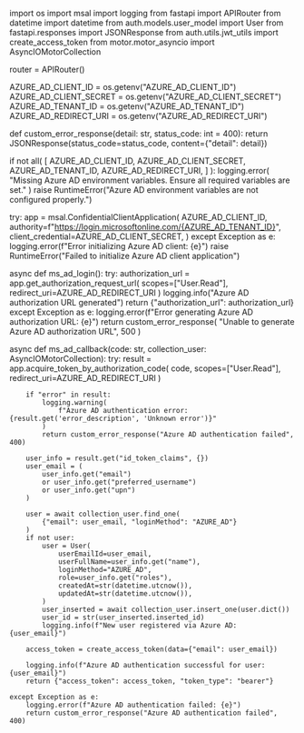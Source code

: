 import os
import msal
import logging
from fastapi import APIRouter
from datetime import datetime
from auth.models.user_model import User
from fastapi.responses import JSONResponse
from auth.utils.jwt_utils import create_access_token
from motor.motor_asyncio import AsyncIOMotorCollection

router = APIRouter()

AZURE_AD_CLIENT_ID = os.getenv("AZURE_AD_CLIENT_ID")
AZURE_AD_CLIENT_SECRET = os.getenv("AZURE_AD_CLIENT_SECRET")
AZURE_AD_TENANT_ID = os.getenv("AZURE_AD_TENANT_ID")
AZURE_AD_REDIRECT_URI = os.getenv("AZURE_AD_REDIRECT_URI")


def custom_error_response(detail: str, status_code: int = 400):
    return JSONResponse(status_code=status_code, content={"detail": detail})


if not all(
    [
        AZURE_AD_CLIENT_ID,
        AZURE_AD_CLIENT_SECRET,
        AZURE_AD_TENANT_ID,
        AZURE_AD_REDIRECT_URI,
    ]
):
    logging.error(
        "Missing Azure AD environment variables. Ensure all required variables are set."
    )
    raise RuntimeError("Azure AD environment variables are not configured properly.")

try:
    app = msal.ConfidentialClientApplication(
        AZURE_AD_CLIENT_ID,
        authority=f"https://login.microsoftonline.com/{AZURE_AD_TENANT_ID}",
        client_credential=AZURE_AD_CLIENT_SECRET,
    )
except Exception as e:
    logging.error(f"Error initializing Azure AD client: {e}")
    raise RuntimeError("Failed to initialize Azure AD client application")


async def ms_ad_login():
    try:
        authorization_url = app.get_authorization_request_url(
            scopes=["User.Read"], redirect_uri=AZURE_AD_REDIRECT_URI
        )
        logging.info("Azure AD authorization URL generated")
        return {"authorization_url": authorization_url}
    except Exception as e:
        logging.error(f"Error generating Azure AD authorization URL: {e}")
        return custom_error_response(
            "Unable to generate Azure AD authorization URL", 500
        )


async def ms_ad_callback(code: str, collection_user: AsyncIOMotorCollection):
    try:
        result = app.acquire_token_by_authorization_code(
            code, scopes=["User.Read"], redirect_uri=AZURE_AD_REDIRECT_URI
        )

        if "error" in result:
            logging.warning(
                f"Azure AD authentication error: {result.get('error_description', 'Unknown error')}"
            )
            return custom_error_response("Azure AD authentication failed", 400)

        user_info = result.get("id_token_claims", {})
        user_email = (
            user_info.get("email")
            or user_info.get("preferred_username")
            or user_info.get("upn")
        )

        user = await collection_user.find_one(
            {"email": user_email, "loginMethod": "AZURE_AD"}
        )
        if not user:
            user = User(
                userEmailId=user_email,
                userFullName=user_info.get("name"),
                loginMethod="AZURE_AD",
                role=user_info.get("roles"),
                createdAt=str(datetime.utcnow()),
                updatedAt=str(datetime.utcnow()),
            )
            user_inserted = await collection_user.insert_one(user.dict())
            user_id = str(user_inserted.inserted_id)
            logging.info(f"New user registered via Azure AD: {user_email}")

        access_token = create_access_token(data={"email": user_email})

        logging.info(f"Azure AD authentication successful for user: {user_email}")
        return {"access_token": access_token, "token_type": "bearer"}

    except Exception as e:
        logging.error(f"Azure AD authentication failed: {e}")
        return custom_error_response("Azure AD authentication failed", 400)
